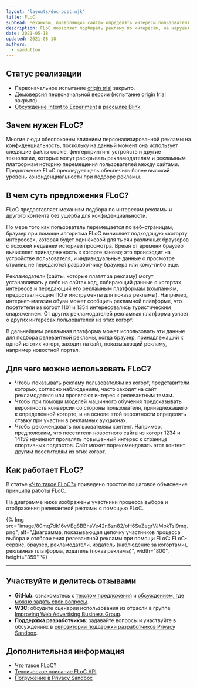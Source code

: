 ```yaml
---
layout: 'layouts/doc-post.njk'
title: FLoC
subhead: Механизм, позволяющий сайтам определять интересы пользователя без возможности однозначной идентификации.
description: FLoC позволяет подбирать рекламу по интересам, не нарушая конфиденциальность пользователей. По мере того как пользователь перемещается по веб-страницам, его браузер попадает в «когорту интересов» вместе с тысячами других пользователей с похожей историей просмотра. При этом индивидуальная история просмотра не передается разработчику браузера или кому-либо еще.
date: 2021-05-18
updated: 2021-08-18
authors:
  - samdutton
---
```


## Статус реализации

- Первоначальное испытание [origin trial](https://web.dev/origin-trials) закрыто.
- [Демоверсия](https://floc.glitch.me/) первоначальной версии (испытание origin trial закрыто).
- [Обсуждение Intent to Experiment](https://groups.google.com/a/chromium.org/g/blink-dev/c/MmijXrmwrJs) в [рассылке Blink](https://www.chromium.org/blink).

## Зачем нужен FLoC?

Многие люди обеспокоены влиянием персонализированной рекламы на конфиденциальность, поскольку на данный момент она использует следящие файлы cookie, фингерпринтинг устройств и другие технологии, которые могут раскрывать рекламодателям и рекламным платформам историю перемещения пользователей между сайтами. Предложение FLoC преследует цель обеспечить более высокий уровень конфиденциальности при подборе рекламы.

## В чем суть предложения FLoC?

FLoC предоставляет механизм подбора по интересам рекламы и другого контента без ущерба для конфиденциальности.

По мере того как пользователь перемещается по веб-страницам, браузер при помощи алгоритма FLoC вычисляет подходящую «когорту интересов», которая будет одинаковой для тысяч различных браузеров с похожей недавней историей просмотра. Время от времени браузер вычисляет принадлежность к когорте заново; это происходит на устройстве пользователя, и индивидуальные данные о просмотре страниц не передаются разработчику браузера или кому-либо еще.

Рекламодатели (сайты, которые платят за рекламу) могут устанавливать у себя на сайтах код, собирающий данные о когортах интересов и передающий его рекламным платформам (компаниям, предоставляющим ПО и инструменты для показа рекламы). Например, интернет-магазин обуви может сообщить рекламной платформе, что посетители из когорт 1101 и 1354 интересовались туристическим снаряжением. От других рекламодателей рекламная платформа узнает о других интересах пользователей из этих когорт.

В дальнейшем рекламная платформа может использовать эти данные для подбора релевантной рекламы, когда браузер, принадлежащий к одной из этих когорт, заходит на сайт, показывающий рекламу, например новостной портал.

## Для чего можно использовать FLoC?

- Чтобы показывать рекламу пользователям из когорт, представители которых, согласно наблюдениям, часто заходят на сайт рекламодателя или проявляют интерес к релевантным темам.
- Чтобы при помощи моделей машинного обучения предсказывать вероятность конверсии со стороны пользователя, принадлежащего к определенной когорте, и на основе этой вероятности определять ставку при участии в рекламных аукционах.
- Чтобы рекомендовать пользователям контент. Например, предположим, что посетители новостного сайта из когорт 1234 и 14159 начинают проявлять повышенный интерес к странице спортивных подкастов. Сайт может порекомендовать этот контент другим посетителям из этих когорт.

## Как работает FLoC?

В статье [«Что такое FLoC?»](https://web.dev/floc/#how-does-floc-work) приведено простое пошаговое объяснение принципа работы FLoC.

На диаграмме ниже изображены участники процесса выбора и отображения релевантной рекламы с помощью FLoC.

{% Img src="image/80mq7dk16vVEg8BBhsVe42n6zn82/oH6SuZegrVJMbkTsl9mq.png", alt="Диаграмма, показывающая цепочку участников процесса выбора и отображения релевантной рекламы при помощи FLoC: FLoC-сервис, браузер, рекламодатели, издатель (наблюдение за когортами), рекламная платформа, издатель (показ рекламы)", width="800", height="359" %}

---

## Участвуйте и делитесь отзывами

- **GitHub**: ознакомьтесь с [текстом предложения](https://github.com/WICG/floc) и [обсуждением, где можно задать свои вопросы](https://github.com/WICG/floc/issues).
- **W3C**: обсудите сценарии использования из отрасли в группе [Improving Web Advertising Business Group](https://www.w3.org/community/web-adv/participants).
- **Поддержка разработчиков**: задавайте вопросы и участвуйте в обсуждениях в [репозитории поддержки разработчиков Privacy Sandbox](https://github.com/GoogleChromeLabs/privacy-sandbox-dev-support).

## Дополнительная информация

- [Что такое FLoC?](https://www.web.dev)
- [Техническое описание FLoC API](https://github.com/WICG/floc)
- [Погружение в Privacy Sandbox](https://web.dev/digging-into-the-privacy-sandbox)
